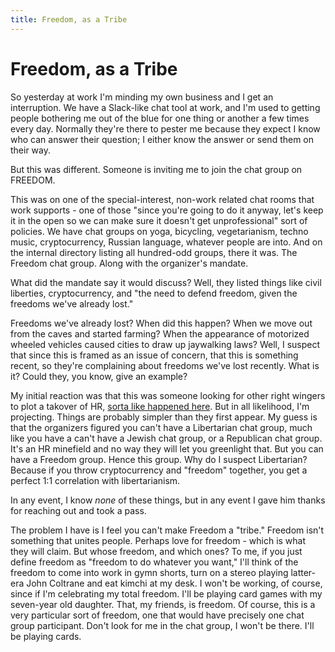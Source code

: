 ```yaml
---
title: Freedom, as a Tribe
---
```


# Freedom, as a Tribe

So yesterday at work I'm minding my own business and I get an
interruption. We have a Slack-like chat tool at work, and I'm used to
getting people bothering me out of the blue for one thing or another a
few times every day. Normally they're there to pester me because they
expect I know who can answer their question; I either know the answer
or send them on their way.

But this was different. Someone is inviting me to join the chat group
on FREEDOM.

This was on one of the special-interest, non-work related chat rooms that
work supports - one of those "since you're going to do it anyway,
let's keep it in the open so we can make sure it doesn't get
unprofessional" sort of policies. We have chat groups on yoga,
bicycling, vegetarianism, techno music, cryptocurrency, Russian
language, whatever people are into. And on the internal directory
listing all hundred-odd groups, there it was. The Freedom chat
group. Along with the organizer's mandate.

What did the mandate say it would discuss? Well, they
listed things like civil liberties, cryptocurrency, and "the need to
defend freedom, given the freedoms we've already lost."

Freedoms we've already lost? When did this happen? When we move out
from the caves and started farming? When the appearance of motorized
wheeled vehicles caused cities to draw up jaywalking laws? Well, I
suspect that since this is framed as an issue of concern, that this is
something recent, so they're complaining about freedoms we've lost
recently. What is it?  Could they, you know, give an example?

My initial reaction was that this was someone looking for other right
wingers to plot a takover of HR, [sorta like happened
here](https://www.wired.com/story/the-dirty-war-over-diversity-inside-google/).
But in all likelihood, I'm projecting.  Things are probably simpler
than they first appear. My guess is that the organizers figured you
can't have a Libertarian chat group, much like you have a can't have a
Jewish chat group, or a Republican chat group. It's an HR minefield
and no way they will let you greenlight that. But you can have a
Freedom group. Hence this group. Why do I suspect Libertarian?
Because if you throw cryptocurrency and "freedom" together, you get a
perfect 1:1 correlation with libertarianism.

In any event, I know *none* of these things, but in any event I gave
him thanks for reaching out and took a pass.

The problem I have is I feel you can't make Freedom a "tribe." Freedom
isn't something that unites people. Perhaps love for freedom - which
is what they will claim. But whose freedom, and which ones? To me, if
you just define freedom as "freedom to do whatever you want," I'll
think of the freedom to come into work in gymn shorts, turn on a
stereo playing latter-era John Coltrane and eat kimchi at my desk. I
won't be working, of course, since if I'm celebrating my total
freedom. I'll be playing card games with my seven-year old
daughter. That, my friends, is freedom. Of course, this is a very
particular sort of freedom, one that would have precisely one chat
group participant. Don't look for me in the chat group, I won't be
there. I'll be playing cards.